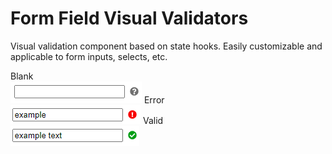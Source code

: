 # Form Field Visual Validators

Visual validation component based on state hooks. Easily customizable and applicable to form inputs, selects, etc.

Blank<br />
<img src="blank.PNG" /> 
Error<br />
<img src="error.PNG" /> 
Valid<br />
<img src="valid.PNG" /> 
